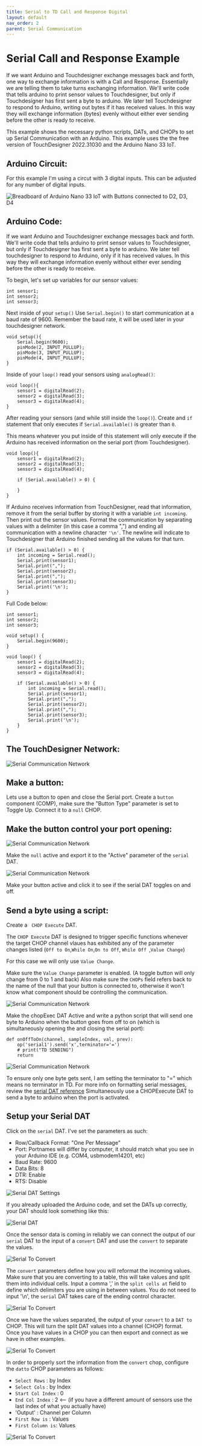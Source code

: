 ```yaml
---
title: Serial to TD Call and Response Digital
layout: default
nav_order: 2
parent: Serial Communication
---
```


# Serial Call and Response Example

If we want Arduino and Touchdesigner exchange messages back and forth, one way to exchange information is with a Call and Response. Essentially we are telling them to take turns exchanging information.  We'll write code that tells arduino to print sensor values to Touchdesigner, but only if Touchdesigner has first sent a byte to arduino. We later tell Touchdesigner to respond to Arduino, writing out bytes if it has received values.  In this way they will exchange information (bytes) evenly without either ever sending before the other is ready to receive. 

This example shows the necessary python scripts, DATs, and CHOPs to set up Serial Communication with an Arduino. This example uses the the free version of TouchDesigner 2022.31030 and the Arduino Nano 33 IoT.

## Arduino Circuit:
For this example I'm using a circut with 3 digital inputs.  This can be adjusted for any number of digital inputs.


![Breadboard of Arduino Nano 33 IoT with Buttons connected to D2, D3, D4](../imgs/arduinoButtons.png?raw=true "Breadboard Switches")

## Arduino Code:
If we want Arduino and Touchdesigner exchange messages back and forth. We'll write code that tells arduino to print sensor values to Touchdesigner, but only if Touchdesigner has first sent a byte to arduino. We later tell touchdesigner to respond to Arduino, only if it has received values. In this way they will exchange information evenly without either ever sending before the other is ready to receive.


To begin, let's set up variables for our sensor values:

    int sensor1;
    int sensor2;
    int sensor3;

Next inside of your ```setup()``` Use ```Serial.begin()``` to start communication at a baud rate of 9600.  Remember the baud rate, it will be used later in your touchdesigner network.  
    
    void setup(){
        Serial.begin(9600);
        pinMode(2, INPUT_PULLUP);
        pinMode(3, INPUT_PULLUP);
        pinMode(4, INPUT_PULLUP);
    }
    
Inside of your ```loop()``` read your sensors using ```analogRead()```:
    
    void loop(){
        sensor1 = digitalRead(2);
        sensor2 = digitalRead(3);
        sensor3 = digitalRead(4);
    }

After reading your sensors (and while still inside the ```loop()```). Create and `if` statement that only executes if `Serial.available()` is greater than `0`.  

This means whatever you put inside of this statement will only execute if the Arduino has received information on the serial port (from Touchdesigner).

    void loop(){
        sensor1 = digitalRead(2);
        sensor2 = digitalRead(3);
        sensor3 = digitalRead(4);
    
        if (Serial.available() > 0) {
        
        }
    }

If Arduino receives information from TouchDesigner, read that information, remove it from the serial buffer by storing it with a variable `int incoming`.  Then print out the sensor values.  Format the communication by separating values with a delimiter (in this case a comma ",") and ending all communication with a newline character `'\n'`.  The newline will indicate to Touchdesigner that Arduino finished sending all the values for that turn.


    if (Serial.available() > 0) {
        int incoming = Serial.read();
        Serial.print(sensor1);
        Serial.print(",");
        Serial.print(sensor2);
        Serial.print(",");
        Serial.print(sensor3);
        Serial.print('\n');
    }

Full Code below:

    int sensor1;
    int sensor2;
    int sensor3;

    void setup() {
        Serial.begin(9600);
    }

    void loop() {
        sensor1 = digitalRead(2);
        sensor2 = digitalRead(3);
        sensor3 = digitalRead(4);

        if (Serial.available() > 0) {
            int incoming = Serial.read();
            Serial.print(sensor1);
            Serial.print(",");
            Serial.print(sensor2);
            Serial.print(",");
            Serial.print(sensor3);
            Serial.print('\n');
        }
    }


## The TouchDesigner Network:
![Serial Communication Network](https://github.com/RiosITP/DILP2022/blob/main/In%20Class%20Examples/Serial/imgs/network.png?raw=true "Network")

## Make a button:
Lets use a button to open and close the Serial port.  Create a ```button``` component (COMP), make sure the "Button Type" parameter is set to Toggle Up. Connect it to a ```null``` CHOP. 

## Make the button control your port opening:
![Serial Communication Network](../imgs/buttonNull.png?raw=true "Toggle Button to Null")

Make the ```null``` active and export it to the "Active" parameter of the ```serial``` DAT.

![Serial Communication Network](../imgs/serialDATexport2.png?raw=true "Toggle Button to Null")

Make your button active and click it to see if the serial DAT toggles on and off.


## Send a byte using a script:

Create a ``` CHOP Execute``` DAT.  

The ```CHOP Execute``` DAT is designed to trigger specific functions whenever the target CHOP channel vlaues has exhibited any of the parameter changes listed (```Off to On```,```While On```,```On to Off```, ```While Off ```,```Value Change```)

For this case we will only use ```Value Change```.  

Make sure the ```Value Change``` parameter is enabled. (A toggle button will only change from 0 to 1 and back)
Also make sure the `CHOPs` field refers back to the name of the null that your button is connected to, otherwise it won't know what component should be controlling the communication.

![Serial Communication Network](imgs/chopExecVal.png?raw=true "ChopExecute Script")

Make the chopExec DAT Active and write a python script that will send one byte to Arduino when the button goes from off to on (which is simultaneously opening the and closing the serial port):

    def onOffToOn(channel, sampleIndex, val, prev):
        op('serial1').send('x',terminator='=')
        # print("TD SENDING")
        return


![Serial Communication Network](../imgs/chopExecActive.png?raw=true "ChopExecute Script")

To ensure only one byte gets sent, I am setting the terminator to "=" which means no terminator in TD.  For more info on formatting serial messages, review the [serial DAT reference](https://docs.derivative.ca/SerialDAT_Class)
Simultaneously use a CHOPExecute DAT to send a byte to arduino when the port is activated.

## Setup your Serial DAT

Click on the `serial` DAT.  I've set the parameters as such:

- Row/Callback Format: "One Per Message"
- Port: Portnames will differ by computer, it should match what you see in your Arduino IDE (e.g. COM4, usbmodem14201, etc)
- Baud Rate: 9600
- Data Bits: 8
- DTR: Enable
- RTS: Disable

![Serial DAT Settings](../imgs/serialDATsettings.png?raw=true "Serial DAT Settings")


If you already uploaded the Arduino code, and set the DATs up correctly, your DAT should look something like this:


![Serial DAT](../imgs/serialDAT.png?raw=true "Serial DAT")

Once the sensor data is coming in reliably we can connect the output of our `serial` DAT to the input of a `convert` DAT and use the `convert` to separate the values.

![Serial To Convert](../imgs/serialtoConvert.png?raw=true "Serial to Convert")

The `convert` parameters define how you will reformat the incoming values.  Make sure that you are converting to a table, this will take values and split them into individual cells.  Input a comma ',' in the `split cells at` field to define which delimiters you are using in between values.  You do not need to input '\n', the `serial` DAT takes care of the ending control character.

![Serial To Convert](../imgs/convertSettings.png?raw=true "Convert Settings")

Once we have the values separated, the output of your `convert` to a `DAT to` CHOP. This will turn the split DAT values into a channel (CHOP) format.  Once you have values in a CHOP you can then export and connect as we have in other examples.

![Serial To Convert](../imgs/datto.png?raw=true "dat to CHOP")

In order to properly sort the information from the `convert` chop, configure the `datto` CHOP parameters as follows:
- `Select Rows` : by Index
- `Select Cols` : by Index
- `Start Col Index` : 0
- `End Col Index` : 2  <-- (if you have a different amount of sensors use the last index of what you actually have)
- 'Output' : Channel per Column
- `First Row is` : Values
- `First Column is`: Values

![Serial To Convert](../imgs/dattodetail.png?raw=true "Convert Settings")

